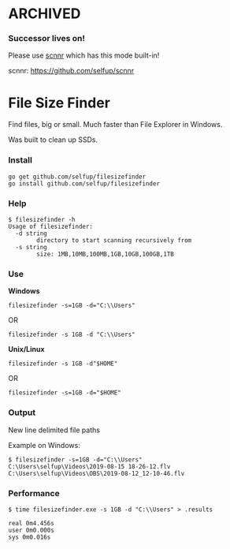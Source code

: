 # ARCHIVED

### Successor lives on!

Please use [scnnr](https://github.com/selfup/scnnr) which has this mode built-in!

scnnr: https://github.com/selfup/scnnr

# File Size Finder

Find files, big or small. Much faster than File Explorer in Windows.

Was built to clean up SSDs.

### Install

```
go get github.com/selfup/filesizefinder
go install github.com/selfup/filesizefinder
```

### Help

```
$ filesizefinder -h
Usage of filesizefinder:
  -d string
        directory to start scanning recursively from
  -s string
        size: 1MB,10MB,100MB,1GB,10GB,100GB,1TB
```

### Use

**Windows**

`filesizefinder -s=1GB -d="C:\\Users"`

OR

`filesizefinder -s 1GB -d "C:\\Users"`

**Unix/Linux**

`filesizefinder -s 1GB -d"$HOME"`

OR

`filesizefinder -s=1GB -d="$HOME"`

### Output

New line delimited file paths

Example on Windows:

```
$ filesizefinder -s=1GB -d="C:\\Users"
C:\Users\selfup\Videos\2019-08-15 18-26-12.flv
C:\Users\selfup\Videos\OBS\2019-08-12_12-10-46.flv
```

### Performance

```
$ time filesizefinder.exe -s 1GB -d "C:\\Users" > .results

real 0m4.456s
user 0m0.000s
sys 0m0.016s
```
